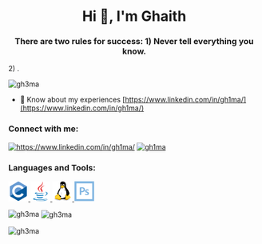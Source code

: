 <h1 align="center">Hi 👋, I'm Ghaith</h1>
<h3 align="center">There are two rules for success: 
  1) Never tell everything you know.</h3>
  2) .</h3>

<p align="left"> <img src="https://komarev.com/ghpvc/?username=gh3ma&label=Profile%20views&color=0e75b6&style=flat" alt="gh3ma" /> </p>

- 📄 Know about my experiences [https://www.linkedin.com/in/gh1ma/](https://www.linkedin.com/in/gh1ma/)

<h3 align="left">Connect with me:</h3>
<p align="left">
<a href="https://linkedin.com/in/https://www.linkedin.com/in/gh1ma/" target="blank"><img align="center" src="https://raw.githubusercontent.com/rahuldkjain/github-profile-readme-generator/master/src/images/icons/Social/linked-in-alt.svg" alt="https://www.linkedin.com/in/gh1ma/" height="30" width="40" /></a>
<a href="https://instagram.com/gh1ma" target="blank"><img align="center" src="https://raw.githubusercontent.com/rahuldkjain/github-profile-readme-generator/master/src/images/icons/Social/instagram.svg" alt="gh1ma" height="30" width="40" /></a>
</p>

<h3 align="left">Languages and Tools:</h3>
<p align="left"> <a href="https://www.cprogramming.com/" target="_blank" rel="noreferrer"> <img src="https://raw.githubusercontent.com/devicons/devicon/master/icons/c/c-original.svg" alt="c" width="40" height="40"/> </a> <a href="https://www.java.com" target="_blank" rel="noreferrer"> <img src="https://raw.githubusercontent.com/devicons/devicon/master/icons/java/java-original.svg" alt="java" width="40" height="40"/> </a> <a href="https://www.linux.org/" target="_blank" rel="noreferrer"> <img src="https://raw.githubusercontent.com/devicons/devicon/master/icons/linux/linux-original.svg" alt="linux" width="40" height="40"/> </a> <a href="https://www.photoshop.com/en" target="_blank" rel="noreferrer"> <img src="https://raw.githubusercontent.com/devicons/devicon/master/icons/photoshop/photoshop-line.svg" alt="photoshop" width="40" height="40"/> </a> </p>

<p><img align="left" src="https://github-readme-stats.vercel.app/api/top-langs?username=gh3ma&show_icons=true&locale=en&layout=compact" alt="gh3ma" /></p>

<p>&nbsp;<img align="center" src="https://github-readme-stats.vercel.app/api?username=gh3ma&show_icons=true&locale=en" alt="gh3ma" /></p>

<p><img align="center" src="https://github-readme-streak-stats.herokuapp.com/?user=gh3ma&" alt="gh3ma" /></p>

